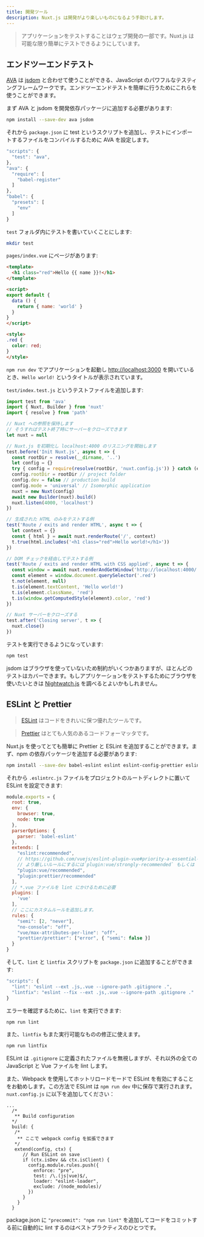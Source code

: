 ```yaml
---
title: 開発ツール
description: Nuxt.js は開発がより楽しいものになるよう手助けします。
---
```


> アプリケーションをテストすることはウェブ開発の一部です。Nuxt.js は可能な限り簡単にテストできるようにしています。

## エンドツーエンドテスト

[AVA](https://github.com/avajs/ava) は [jsdom](https://github.com/tmpvar/jsdom) と合わせて使うことができる、JavaScript のパワフルなテスティングフレームワークです。エンドツーエンドテストを簡単に行うためにこれらを使うことができます。

まず AVA と jsdom を開発依存パッケージに追加する必要があります:

```bash
npm install --save-dev ava jsdom
```

それから `package.json` に test というスクリプトを追加し、テストにインポートするファイルをコンバイルするために AVA を設定します。

```javascript
"scripts": {
  "test": "ava",
},
"ava": {
  "require": [
    "babel-register"
  ]
},
"babel": {
  "presets": [
    "env"
  ]
}
```

`test` フォルダ内にテストを書いていくことにします:

```bash
mkdir test
```

`pages/index.vue` にページがあります:

```html
<template>
  <h1 class="red">Hello {{ name }}!</h1>
</template>

<script>
export default {
  data () {
    return { name: 'world' }
  }
}
</script>

<style>
.red {
  color: red;
}
</style>
```

`npm run dev` でアプリケーションを起動し [http://localhost:3000](http://localhost:3000) を開いているとき、`Hello world!` というタイトルが表示されています。

`test/index.test.js` というテストファイルを追加します:

```js
import test from 'ava'
import { Nuxt, Builder } from 'nuxt'
import { resolve } from 'path'

// Nuxt への参照を保持します
// そうすればテスト終了時にサーバーをクローズできます
let nuxt = null

// Nuxt.js を初期化し localhost:4000 のリスニングを開始します
test.before('Init Nuxt.js', async t => {
  const rootDir = resolve(__dirname, '..')
  let config = {}
  try { config = require(resolve(rootDir, 'nuxt.config.js')) } catch (e) {}
  config.rootDir = rootDir // project folder
  config.dev = false // production build
  config.mode = 'universal' // Isomorphic application
  nuxt = new Nuxt(config)
  await new Builder(nuxt).build()
  nuxt.listen(4000, 'localhost')
})

// 生成された HTML のみをテストする例
test('Route / exits and render HTML', async t => {
  let context = {}
  const { html } = await nuxt.renderRoute('/', context)
  t.true(html.includes('<h1 class="red">Hello world!</h1>'))
})

// DOM チェックを経由してテストする例
test('Route / exits and render HTML with CSS applied', async t => {
  const window = await nuxt.renderAndGetWindow('http://localhost:4000/')
  const element = window.document.querySelector('.red')
  t.not(element, null)
  t.is(element.textContent, 'Hello world!')
  t.is(element.className, 'red')
  t.is(window.getComputedStyle(element).color, 'red')
})

// Nuxt サーバーをクローズする
test.after('Closing server', t => {
  nuxt.close()
})
```

テストを実行できるようになっています:

```bash
npm test
```

jsdom はブラウザを使っていないため制約がいくつかありますが、ほとんどのテストはカバーできます。もしアプリケーションをテストするためにブラウザを使いたいときは [Nightwatch.js](http://nightwatchjs.org) を調べるとよいかもしれません。

## ESLint と Prettier

> [ESLint](http://eslint.org) はコードをきれいに保つ優れたツールです。

> [Prettier](prettier.io) はとても人気のあるコードフォーマッタです。

Nuxt.js を使ってとても簡単に Prettier と ESLint を追加することができます。まず、npm の依存パッケージを追加する必要があります:

```bash
npm install --save-dev babel-eslint eslint eslint-config-prettier eslint-loader eslint-plugin-vue eslint-plugin-prettier prettier
```

それから `.eslintrc.js` ファイルをプロジェクトのルートディレクトに置いて ESLint を設定できます:

```js
module.exports = {
  root: true,
  env: {
    browser: true,
    node: true
  },
  parserOptions: {
    parser: 'babel-eslint'
  },
  extends: [
    "eslint:recommended",
    // https://github.com/vuejs/eslint-plugin-vue#priority-a-essential-error-prevention
    // より厳しいルールにするには`plugin:vue/strongly-recommended` もしくは `plugin:vue/recommended` に切り替えることを検討してください。
    "plugin:vue/recommended",
    "plugin:prettier/recommended"
  ],
  // *.vue ファイルを lint にかけるために必要
  plugins: [
    'vue'
  ],
  // ここにカスタムルールを追加します。
  rules: {
    "semi": [2, "never"],
    "no-console": "off",
    "vue/max-attributes-per-line": "off",
    "prettier/prettier": ["error", { "semi": false }]
  }
}
```

そして、`lint` と `lintfix` スクリプトを `package.json` に追加することができます:

```js
"scripts": {
  "lint": "eslint --ext .js,.vue --ignore-path .gitignore .",
  "lintfix": "eslint --fix --ext .js,.vue --ignore-path .gitignore ."
}
```

エラーを確認するために、`lint` を実行できます:

```bash
npm run lint
```

また、`lintfix` もまた実行可能なものの修正に使えます。

```bash
npm run lintfix
```

ESLint は `.gitignore` に定義されたファイルを無視しますが、それ以外の全ての JavaScript と Vue ファイルを lint します。

また、Webpack を使用してホットリロードモードで ESLint を有効にすることをお勧めします。この方法で ESLint は `npm run dev` 中に保存で実行されます。`nuxt.config.js` に以下を追加してください：

```
...
  /*
   ** Build configuration
  */
  build: {
   /*
    ** ここで webpack config を拡張できます
   */
   extend(config, ctx) {
      // Run ESLint on save
      if (ctx.isDev && ctx.isClient) {
        config.module.rules.push({
          enforce: "pre",
          test: /\.(js|vue)$/,
          loader: "eslint-loader",
          exclude: /(node_modules)/
        })
      }
    }
  }
```

<div class="Alert Alert--orange">

package.json に `"precommit": "npm run lint"` を追加してコードをコミットする前に自動的に lint するのはベストプラクティスのひとつです。

</div>
